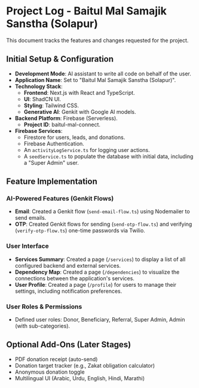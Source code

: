 # Project Log - Baitul Mal Samajik Sanstha (Solapur)

This document tracks the features and changes requested for the project.

## Initial Setup & Configuration

- **Development Mode**: AI assistant to write all code on behalf of the user.
- **Application Name**: Set to "Baitul Mal Samajik Sanstha (Solapur)".
- **Technology Stack**: 
  - **Frontend**: Next.js with React and TypeScript.
  - **UI**: ShadCN UI.
  - **Styling**: Tailwind CSS.
  - **Generative AI**: Genkit with Google AI models.
- **Backend Platform**: Firebase (Serverless).
  - **Project ID**: baitul-mal-connect.
- **Firebase Services**:
  - Firestore for users, leads, and donations.
  - Firebase Authentication.
  - An `activityLogService.ts` for logging user actions.
  - A `seedService.ts` to populate the database with initial data, including a "Super Admin" user.

## Feature Implementation

### AI-Powered Features (Genkit Flows)

- **Email**: Created a Genkit flow (`send-email-flow.ts`) using Nodemailer to send emails.
- **OTP**: Created Genkit flows for sending (`send-otp-flow.ts`) and verifying (`verify-otp-flow.ts`) one-time passwords via Twilio.

### User Interface

- **Services Summary**: Created a page (`/services`) to display a list of all configured backend and external services.
- **Dependency Map**: Created a page (`/dependencies`) to visualize the connections between the application's services.
- **User Profile**: Created a page (`/profile`) for users to manage their settings, including notification preferences.

### User Roles & Permissions

- Defined user roles: Donor, Beneficiary, Referral, Super Admin, Admin (with sub-categories).

## Optional Add-Ons (Later Stages)

- PDF donation receipt (auto-send)
- Donation target tracker (e.g., Zakat obligation calculator)
- Anonymous donation toggle
- Multilingual UI (Arabic, Urdu, English, Hindi, Marathi)
